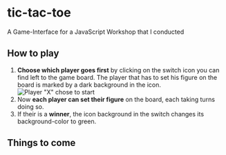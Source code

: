 # tic-tac-toe
A Game-Interface for a JavaScript Workshop that I conducted

## How to play
1. **Choose which player goes first** by clicking on the switch icon you can find left to the game board. The player that has to set his figure on the board is marked by a dark background in the icon.
![Player "X" chose to start](https://github.com/niquet/tic-tac-toe/tree/master/images/last_move.png)
2. Now **each player can set their figure** on the board, each taking turns doing so.
3. If their is a **winner**, the icon background in the switch changes its background-color to green.
## Things to come
